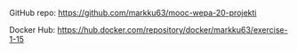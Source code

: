 GitHub repo: https://github.com/markku63/mooc-wepa-20-projekti

Docker Hub: https://hub.docker.com/repository/docker/markku63/exercise-1-15
